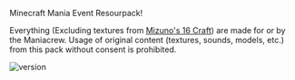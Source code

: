 Minecraft Mania Event Resourpack!

Everything (Excluding textures from [Mizuno's 16 Craft](https://mizunomcmemo.blogspot.com/2023/06/mizunos-16-craft-java-edition-120.html)) are made for or by the Maniacrew. Usage of original content (textures,  sounds, models, etc.) from this pack without consent is prohibited.

![version](https://img.shields.io/badge/Minecraft-1.20.1-8403fc?style=for-the-badge) 

